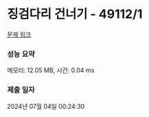# 징검다리 건너기 - 49112/1 

[문제 링크](https://level.goorm.io/exam/49112/%EC%A7%95%EA%B2%80%EB%8B%A4%EB%A6%AC-%EA%B1%B4%EB%84%88%EA%B8%B0/quiz/1) 

### 성능 요약

메모리: 12.05 MB, 시간: 0.04 ms

### 제출 일자

2024년 07월 04일 00:24:30

